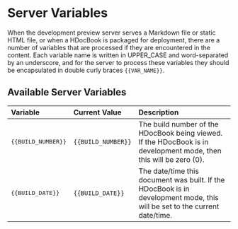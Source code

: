 # Server Variables 

When the development preview server serves a Markdown file or static HTML file, or when a HDocBook is packaged for deployment, there are a number of variables that are processed if they are encountered in the content. Each variable name is written in UPPER_CASE and word-separated by an underscore, and for the server to process these variables they should be encapsulated in double curly braces `{{VAR_NAME}}`.

## Available Server Variables

|Variable|Current Value|Description|
|:---|:---|:---|
|<pre>\{\{BUILD_NUMBER\}\}</pre>|`{{BUILD_NUMBER}}`|The build number of the HDocBook being viewed. If the HDocBook is in development mode, then this will be zero (0).|
|<pre>\{\{BUILD_DATE\}\}</pre>|`{{BUILD_DATE}}`|The date/time this document was built. If the HDocBook is in development mode, this will be set to the current date/time.|
